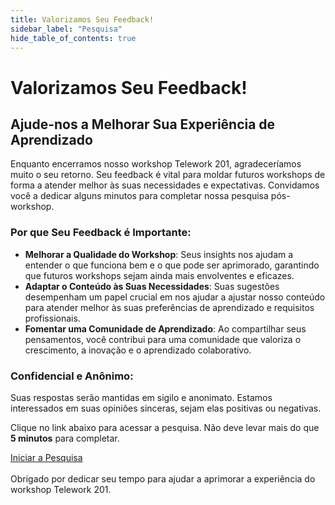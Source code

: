 ```yaml
---
title: Valorizamos Seu Feedback!
sidebar_label: "Pesquisa"
hide_table_of_contents: true
---
```

# Valorizamos Seu Feedback!

## Ajude-nos a Melhorar Sua Experiência de Aprendizado

Enquanto encerramos nosso workshop Telework 201, agradeceríamos muito o seu retorno. Seu feedback é vital para moldar futuros workshops de forma a atender melhor às suas necessidades e expectativas. Convidamos você a dedicar alguns minutos para completar nossa pesquisa pós-workshop.

### **Por que Seu Feedback é Importante:**
- **Melhorar a Qualidade do Workshop**: Seus insights nos ajudam a entender o que funciona bem e o que pode ser aprimorado, garantindo que futuros workshops sejam ainda mais envolventes e eficazes.
- **Adaptar o Conteúdo às Suas Necessidades**: Suas sugestões desempenham um papel crucial em nos ajudar a ajustar nosso conteúdo para atender melhor às suas preferências de aprendizado e requisitos profissionais.
- **Fomentar uma Comunidade de Aprendizado**: Ao compartilhar seus pensamentos, você contribui para uma comunidade que valoriza o crescimento, a inovação e o aprendizado colaborativo.

### Confidencial e Anônimo:
Suas respostas serão mantidas em sigilo e anonimato. Estamos interessados em suas opiniões sinceras, sejam elas positivas ou negativas.

Clique no link abaixo para acessar a pesquisa. Não deve levar mais do que **5 minutos** para completar.

<div style={{
 marginLeft: '20px', width: '200px', 
 fontSize: '20px', 
 borderRadius: '5px',
 backgroundColor: '#62d84e', 
 textDecoration: 'none', 
 textAlign: 'center',
 fontWeight: 'bold' }}>
<a href="https://forms.office.com/Pages/ResponsePage.aspx?id=cPHPi3mZHkmGg9jO0IULrZ-A1RrOMdlKmc9TUcQSHjVUQ1ZWNVpDWFJIOUZKTDQ2SVBZQTZHNDhZUS4u" style={{ fontSize: '20px', color: '#1d1d1d', textDecoration: 'none', fontWeight: 'bold' }}>
Iniciar a Pesquisa
</a>
 </div>
<br/>
Obrigado por dedicar seu tempo para ajudar a aprimorar a experiência do workshop Telework 201.
